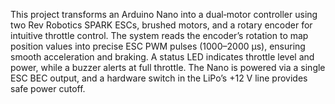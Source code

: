 This project transforms an Arduino Nano into a dual‐motor controller using two Rev Robotics SPARK ESCs, brushed motors, and a rotary encoder for intuitive throttle control. The system reads the encoder’s rotation to map position values into precise ESC PWM pulses (1000–2000 µs), ensuring smooth acceleration and braking. A status LED indicates throttle level and power, while a buzzer alerts at full throttle. The Nano is powered via a single ESC BEC output, and a hardware switch in the LiPo’s +12 V line provides safe power cutoff.
